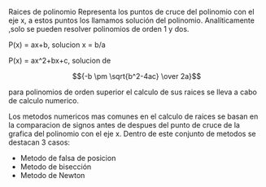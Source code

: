 Raices de polinomio
Representa los puntos de cruce del polinomio con el eje x,
a estos puntos los llamamos solución del
polinomio. Analíticamente ,solo se pueden resolver
polinomios de orden 1 y dos.

P(x) = ax+b, solucion x = b/a

P(x) = ax^2+bx+c, solucion de 

$${-b \pm \sqrt{b^2-4ac} \over 2a}$$

para polinomios de orden superior el calculo de sus raices se lleva
a cabo de calculo numerico.

Los metodos numericos mas comunes en el calculo de raices se basan
en la comparacion de signos antes de despues del punto de cruce de la grafica del
polinomio con el eje x. Dentro de este conjunto de metodos se destacan 3 casos:


- Metodo de falsa de posicion
- Metodo de bisección
- Metodo de Newton
 
    